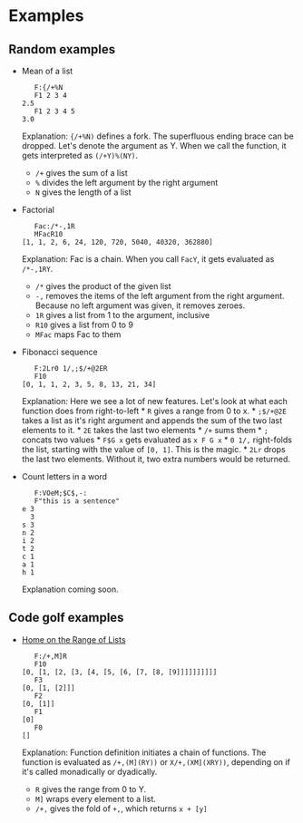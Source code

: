 # Examples

## Random examples

* Mean of a list

    ```
       F:{/+%N
       F1 2 3 4
    2.5
       F1 2 3 4 5
    3.0
    ```
  
  Explanation: `{/+%N)` defines a fork. The superfluous ending brace can be dropped. Let's denote the argument as Y. When we call the function, it gets interpreted as `(/+Y)%(NY)`.
    * `/+` gives the sum of a list
    * `%` divides the left argument by the right argument
    * `N` gives the length of a list

* Factorial

    ```
       Fac:/*-,1R
       MFacR10
    [1, 1, 2, 6, 24, 120, 720, 5040, 40320, 362880]
    ```

  Explanation: Fac is a chain. When you call `FacY`, it gets evaluated as `/*-,1RY`.
    * `/*` gives the product of the given list
    * `-,` removes the items of the left argument from the right argument. Because no left argument was given, it removes zeroes.
    * `1R` gives a list from 1 to the argument, inclusive
    * `R10` gives a list from 0 to 9
    * `MFac` maps Fac to them

* Fibonacci sequence

    ```
       F:2Lr0 1/,;$/+@2ER
       F10
    [0, 1, 1, 2, 3, 5, 8, 13, 21, 34]
    ```

    Explanation: Here we see a lot of new features. Let's look at what each function does from right-to-left
      * `R` gives a range from 0 to x.
      * `;$/+@2E` takes a list as it's right argument and appends the sum of the two last elements to it.
        * `2E` takes the last two elements
        * `/+` sums them
        * `;` concats two values
        * `F$G x` gets evaluated as `x F G x`
      * `0 1/,` right-folds the list, starting with the value of `[0, 1]`. This is the magic.
      * `2Lr` drops the last two elements. Without it, two extra numbers would be returned.

* Count letters in a word

    ```
       F:VOeM;$C$,-:
       F"this is a sentence"
    e 3
      3
    s 3
    n 2
    i 2
    t 2
    c 1
    a 1
    h 1
    ```

    Explanation coming soon.

## Code golf examples

* [Home on the Range of Lists](http://codegolf.stackexchange.com/q/47351/20356)

    ```
       F:/+,M]R
       F10
    [0, [1, [2, [3, [4, [5, [6, [7, [8, [9]]]]]]]]]]
       F3
    [0, [1, [2]]]
       F2
    [0, [1]]
       F1
    [0]
       F0
    []
    ```

  Explanation: Function definition initiates a chain of functions. The function is evaluated as `/+,(M](RY))` or `X/+,(XM](XRY))`, depending on if it's called monadically or dyadically.
    * `R` gives the range from 0 to Y.
    * `M]` wraps every element to a list.
    * `/+,` gives the fold of `+,`, which returns `x + [y]`


